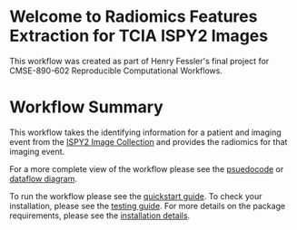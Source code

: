 # Welcome to Radiomics Features Extraction for TCIA ISPY2 Images

This workflow was created as part of Henry Fessler's final project for CMSE-890-602 Reproducible Computational Workflows. 


# Workflow Summary

This workflow takes the identifying information for a patient and imaging event from the [ISPY2 Image Collection](https://wiki.cancerimagingarchive.net/pages/viewpage.action?pageId=70230072) and provides the radiomics for that imaging event. 

For a more complete view of the workflow please see the [psuedocode](psuedocode.md) or [dataflow diagram](dfd.md). 

To run the workflow please see the [quickstart guide](quickstart.md). To check your installation, please see the [testing guide](testing.md). For more details on the package requirements, please see the [installation details](installation.md). 